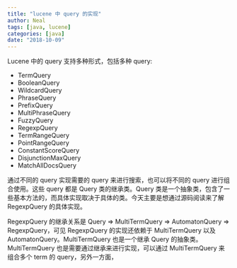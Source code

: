 ```yaml
---
title: "lucene 中 query 的实现"
author: Neal
tags: [java, lucene]
categories: [java]
date: "2018-10-09"
---
```


Lucene 中的 query 支持多种形式，包括多种 query:

* TermQuery
* BooleanQuery
* WildcardQuery
* PhraseQuery
* PrefixQuery
* MultiPhraseQuery
* FuzzyQuery
* RegexpQuery
* TermRangeQuery
* PointRangeQuery
* ConstantScoreQuery
* DisjunctionMaxQuery
* MatchAllDocsQuery

通过不同的 query 实现需要的 query 来进行搜索，也可以将不同的 query 进行组合使用。这些 query 都是 Query 类的继承类。Query 类是一个抽象类，包含了一些基本方法的，而具体实现取决于具体的类。今天主要是想通过源码阅读来了解 RegexpQuery 的具体实现。

RegexpQuery 的继承关系是 Query => MultiTermQuery => AutomatonQuery => RegexpQuery，可见 RegexpQuery 的实现还依赖于 MultiTermQuery 以及 AutomatonQuery。MultiTermQuery 也是一个继承 Query 的抽象类。MultiTermQuery 也是需要通过继承来进行实现，可以通过 MultiTermQuery 来组合多个 term 的 query，另外一方面，